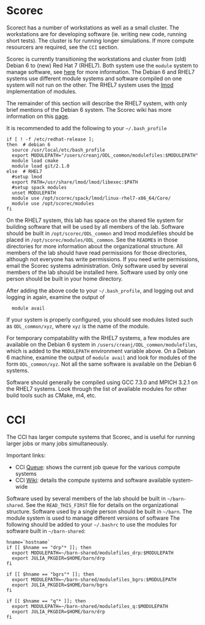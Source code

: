 # Scorec

Scorect has a number of workstations as well as a small cluster.
The workstations are for developing software (ie. writing new code,
running short tests).  The cluster is for running longer simulations.
If more compute resourcers are required, see the `CCI` section.

Scorec is currently transitioning the workstations and cluster from
(old) Debian 6 to (new) Red Hat 7 (RHEL7).
Both system use the `module` system to manage software, see [here](https://en.wikipedia.org/wiki/Environment_Modules_(software)) for more information.
The Debian 6 and RHEL7 systems use different module systems and
software compiled on one system will not run on the other.
The RHEL7 system uses the [lmod](https://lmod.readthedocs.io/en/latest/)
implementation of modules.

The remainder of this section will describe the RHEL7 system, with only
brief mentions of the Debian 6 system.
The Scorec wiki has more information on this [page](https://wiki.scorec.rpi.edu/wiki/Red_Hat_Environment).

It is recommended to add the following to your `~/.bash_profile`

```
if [ ! -f /etc/redhat-release ];
then  # debian 6
  source /usr/local/etc/bash_profile
  export MODULEPATH="/users/creanj/ODL_common/modulefiles:$MODULEPATH"
  module load cmake
  module load git/2.1.0
else  # RHEL7
  #setup lmod
  export PATH=/usr/share/lmod/lmod/libexec:$PATH
  #setup spack modules
  unset MODULEPATH
  module use /opt/scorec/spack/lmod/linux-rhel7-x86_64/Core/
  module use /opt/scorec/modules
fi

```

On the RHEL7 system, this lab has space on the shared file system for
building software that will be used by all members of the lab.
Software should be built in `/opt/scorec/ODL_common` and lmod modulefiles
should be placed in `/opt/scorec/modules/ODL_common`.
See the `README`s in those directories for more information about the
organizational structure.  All members of the lab should have read
permissions for those directories, although not everyone has write
permissions.  If you need write permissions, email the Scorec systems
administration.  Only software used by several members of the lab should
be installed here.  Software used by only one person should be built in
your home directory.

After adding the above code to your `~/.bash_profile`, and logging out
and logging in again, examine the output of 

```
  module avail
```

If your system is properly configured, you should see modules listed such
as `ODL_common/xyz`, where `xyz` is the name of the module.

For temporary compatability with the RHEL7 systems, a few modules are
available on the Debian 6 system in `/users/creanj/ODL_common/modulefiles`,
which is added to the `MODULEPATH` environment variable above.
On a Debian 6 machine, examine the output of `module avail` and look for
modules of the form `ODL_common/xyz`.
Not all the same software is available on the Debian 6 systems.

Software should generally be compiled using GCC 7.3.0 and MPICH 3.2.1 on
the RHEL7 systems.  Look through the list of available modules for other
build tools such as CMake, m4, etc.

# CCI

The CCI has larger compute systems that Scorec, and is useful for running
larger jobs or many jobs simultaneously.

Important links:

 * CCI [Queue](https://secure.cci.rpi.edu/): shows the current job queue for the various compute systems
 * CCI [Wiki](https://secure.cci.rpi.edu/wiki/index.php?title=CCI_Wiki): details the compute systems and software available system-wide

Software used by several members of the lab should be built in `~/barn-shared`.
See the `READ_THIS_FIRST` file for details on the organizational structure.
Software used by a single person should be built in `~/barn`.
The module system is used to manage different versions of software
The following should be added to your `~/.bashrc` to use the modules for
software built in `~/barn-shared`:

```
hname=`hostname`
if [[ $hname == "drp"* ]]; then
  export MODULEPATH=~/barn-shared/modulefiles_drp:$MODULEPATH
  export JULIA_PKGDIR=$HOME/barn/drp
fi

if [[ $hname == "bgrs"* ]]; then
  export MODULEPATH=~/barn-shared/modulefiles_bgrs:$MODULEPATH
  export JULIA_PKGDIR=$HOME/barn/bgrs
fi

if [[ $hname == "q"* ]]; then
  export MODULEPATH=~/barn-shared/modulefiles_q:$MODULEPATH
  export JULIA_PKGDIR=$HOME/barn/drp
fi
```


